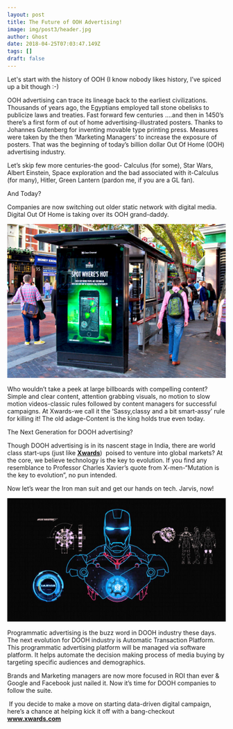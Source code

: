 ```yaml
---
layout: post
title: The Future of OOH Advertising!
image: img/post3/header.jpg
author: Ghost
date: 2018-04-25T07:03:47.149Z
tags: []
draft: false
---
```


Let's start with the history of OOH (I know nobody likes history, I’ve spiced up a bit though :-)

OOH advertising can trace its lineage back to the earliest civilizations. Thousands of years ago, the Egyptians employed tall stone obelisks to publicize laws and treaties. Fast forward few centuries ….and then in 1450’s there’s a first form of out of home advertising-illustrated posters. Thanks to Johannes Gutenberg for inventing movable type printing press. Measures were taken by the then ‘Marketing Managers’ to increase the exposure of posters. That was the beginning of today’s billion dollar Out Of Home (OOH) advertising industry.

Let’s skip few more centuries-the good- Calculus (for some), Star Wars, Albert Einstein, Space exploration and the bad associated with it-Calculus (for many), Hitler, Green Lantern (pardon me, if you are a GL fan).

And Today?

Companies are now switching out older static network with digital media. Digital Out Of Home is taking over its OOH grand-daddy. 

![OOH Advertising](img/post3/ad.jpg)

Who wouldn’t take a peek at large billboards with compelling content?
Simple and clear content, attention grabbing visuals, no motion to slow motion videos-classic rules followed by content managers for successful campaigns.
At Xwards-we call it the ‘Sassy,classy and a bit smart-assy’ rule for killing it! The old adage-Content is the king holds true even today.

The Next Generation for DOOH advertising?

Though DOOH advertising is in its nascent stage in India, there are world class start-ups (just like **<a href="https://www.xwards.com/" target="_blank">Xwards</a>**)  poised to venture into global markets? At the core, we believe technology is the key to evolution. If you find any resemblance to Professor Charles Xavier’s quote from X-men-“Mutation is the key to evolution”, no pun intended.


Now let’s wear the Iron man suit and get our hands on tech. Jarvis, now!

![Iron Man - Jarvis](img/post3/ironman.jpg)

Programmatic advertising is the buzz word in DOOH industry these days. The next evolution for DOOH industry is Automatic Transaction Platform. This programmatic advertising platform will be managed via software platform. It helps automate the decision making process of media buying by targeting specific audiences and demographics.

Brands and Marketing managers are now more focused in ROI than ever & Google and Facebook just nailed it. Now it’s time for DOOH companies to follow the suite.

 If you decide to make a move on starting data-driven digital campaign, here’s a chance at helping kick it off with a bang-checkout **<a href="https://www.xwards.com/" target="_blank">www.xwards.com</a>**